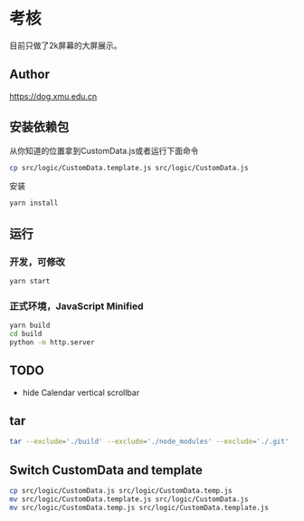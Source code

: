 # 考核

目前只做了2k屏幕的大屏展示。

## Author

https://dog.xmu.edu.cn

## 安装依赖包

从你知道的位置拿到CustomData.js或者运行下面命令

```sh
cp src/logic/CustomData.template.js src/logic/CustomData.js
```

安装

```sh
yarn install
```

## 运行

### 开发，可修改

```sh
yarn start
```

### 正式环境，JavaScript Minified

```sh
yarn build
cd build
python -m http.server
```

## TODO

- hide Calendar vertical scrollbar

## tar

```sh
tar --exclude='./build' --exclude='./node_modules' --exclude='./.git' -zcvf ../securitycalendar.tgz .
```

## Switch CustomData and template

```sh
cp src/logic/CustomData.js src/logic/CustomData.temp.js
mv src/logic/CustomData.template.js src/logic/CustomData.js
mv src/logic/CustomData.temp.js src/logic/CustomData.template.js
```
